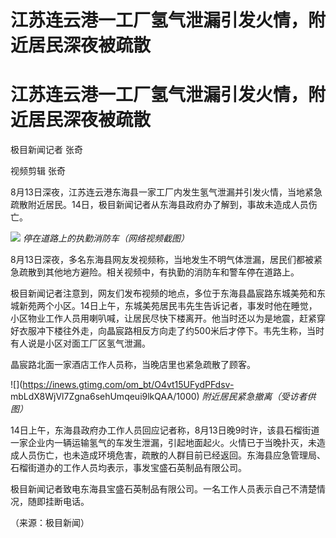 # 江苏连云港一工厂氢气泄漏引发火情，附近居民深夜被疏散

# 江苏连云港一工厂氢气泄漏引发火情，附近居民深夜被疏散

极目新闻记者 张奇

视频剪辑 张奇

8月13日深夜，江苏连云港东海县一家工厂内发生氢气泄漏并引发火情，当地紧急疏散附近居民。14日，极目新闻记者从东海县政府办了解到，事故未造成人员伤亡。

![](https://inews.gtimg.com/om_bt/OQu51LRZgtWKk2TGUUAGPhbj66iZO9RoF9qyUOKLyOVg8AA/1000)
_停在道路上的执勤消防车（网络视频截图）_

8月13日深夜，多名东海县网友发视频称，当地发生不明气体泄漏，居民们都被紧急疏散到其他地方避险。相关视频中，有执勤的消防车和警车停在道路上。

极目新闻记者注意到，网友们发布视频的地点，多位于东海县晶宸路东城美苑和东城新苑两个小区。14日上午，东城美苑居民韦先生告诉记者，事发时他在睡觉，小区物业工作人员用喇叭喊，让居民尽快下楼离开。他当时还以为是地震，赶紧穿好衣服冲下楼往外走，向晶宸路相反方向走了约500米后才停下。韦先生称，当时有人说是小区对面工厂区氢气泄漏。

晶宸路北面一家酒店工作人员称，当晚店里也紧急疏散了顾客。

![](https://inews.gtimg.com/om_bt/O4vt15UFydPFdsv-
mbLdX8WjVl7Zgna6sehUmqeui9lkQAA/1000) _附近居民紧急撤离（受访者供图）_

14日上午，东海县政府办工作人员回应记者称，8月13日晚9时许，该县石榴街道一家企业内一辆运输氢气的车发生泄漏，引起地面起火。火情已于当晚扑灭，未造成人员伤亡，也未造成环境危害，疏散的人群目前已经返回。东海县应急管理局、石榴街道办的工作人员均表示，事发宝盛石英制品有限公司。

极目新闻记者致电东海县宝盛石英制品有限公司。一名工作人员表示自己不清楚情况，随即挂断电话。

（来源：极目新闻）


